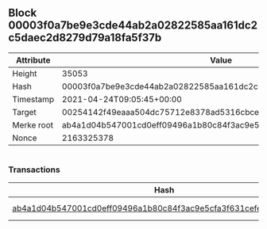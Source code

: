 ## Block 00003f0a7be9e3cde44ab2a02822585aa161dc2c5daec2d8279d79a18fa5f37b

Attribute | Value
--- | ---
Height | 35053
Hash | 00003f0a7be9e3cde44ab2a02822585aa161dc2c5daec2d8279d79a18fa5f37b
Timestamp | 2021-04-24T09:05:45+00:00
Target | 00254142f49eaaa504dc75712e8378ad5316cbcead634704b3734b6271167cc4
Merke root | ab4a1d04b547001cd0eff09496a1b80c84f3ac9e5cfa3f631cefebdc222de700
Nonce | 2163325378

```

```

### Transactions

Hash | Amount
--- | ---
[ab4a1d04b547001cd0eff09496a1b80c84f3ac9e5cfa3f631cefebdc222de700](ab4a1d04b547001cd0eff09496a1b80c84f3ac9e5cfa3f631cefebdc222de700.md) | 10.00000000 SKEPTI 
